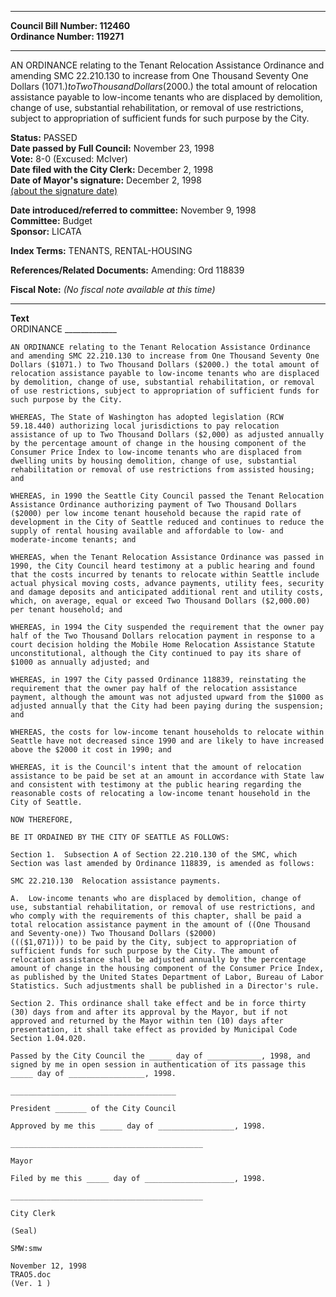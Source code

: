 * * * * *  
  
**Council Bill Number: [](#h0)[](#h2)112460**   
**Ordinance Number: 119271**  
  
* * * * *  
  
AN ORDINANCE relating to the Tenant Relocation Assistance Ordinance and amending SMC 22.210.130 to increase from One Thousand Seventy One Dollars ($1071.) to Two Thousand Dollars ($2000.) the total amount of relocation assistance payable to low-income tenants who are displaced by demolition, change of use, substantial rehabilitation, or removal of use restrictions, subject to appropriation of sufficient funds for such purpose by the City.  
  
**Status:** PASSED   
**Date passed by Full Council:** November 23, 1998   
**Vote:** 8-0 (Excused: McIver)   
**Date filed with the City Clerk:** December 2, 1998   
**Date of Mayor's signature:** December 2, 1998   
[(about the signature date)](/~public/approvaldate.htm)   
  
  
**Date introduced/referred to committee:** November 9, 1998   
**Committee:** Budget   
**Sponsor:** LICATA   
  
**Index Terms:** TENANTS, RENTAL-HOUSING  
  
**References/Related Documents:** Amending: Ord 118839  
  
**Fiscal Note:** *(No fiscal note available at this time)*  
  
* * * * *  
  
**Text**  
    ORDINANCE _____________  
  
    AN ORDINANCE relating to the Tenant Relocation Assistance Ordinance  
    and amending SMC 22.210.130 to increase from One Thousand Seventy One  
    Dollars ($1071.) to Two Thousand Dollars ($2000.) the total amount of  
    relocation assistance payable to low-income tenants who are displaced  
    by demolition, change of use, substantial rehabilitation, or removal  
    of use restrictions, subject to appropriation of sufficient funds for  
    such purpose by the City.  
  
    WHEREAS, The State of Washington has adopted legislation (RCW  
    59.18.440) authorizing local jurisdictions to pay relocation  
    assistance of up to Two Thousand Dollars ($2,000) as adjusted annually  
    by the percentage amount of change in the housing component of the  
    Consumer Price Index to low-income tenants who are displaced from  
    dwelling units by housing demolition, change of use, substantial  
    rehabilitation or removal of use restrictions from assisted housing;  
    and  
  
    WHEREAS, in 1990 the Seattle City Council passed the Tenant Relocation  
    Assistance Ordinance authorizing payment of Two Thousand Dollars  
    ($2000) per low income tenant household because the rapid rate of  
    development in the City of Seattle reduced and continues to reduce the  
    supply of rental housing available and affordable to low- and  
    moderate-income tenants; and  
  
    WHEREAS, when the Tenant Relocation Assistance Ordinance was passed in  
    1990, the City Council heard testimony at a public hearing and found  
    that the costs incurred by tenants to relocate within Seattle include  
    actual physical moving costs, advance payments, utility fees, security  
    and damage deposits and anticipated additional rent and utility costs,  
    which, on average, equal or exceed Two Thousand Dollars ($2,000.00)  
    per tenant household; and  
  
    WHEREAS, in 1994 the City suspended the requirement that the owner pay  
    half of the Two Thousand Dollars relocation payment in response to a  
    court decision holding the Mobile Home Relocation Assistance Statute  
    unconstitutional, although the City continued to pay its share of  
    $1000 as annually adjusted; and  
  
    WHEREAS, in 1997 the City passed Ordinance 118839, reinstating the  
    requirement that the owner pay half of the relocation assistance  
    payment, although the amount was not adjusted upward from the $1000 as  
    adjusted annually that the City had been paying during the suspension;  
    and  
  
    WHEREAS, the costs for low-income tenant households to relocate within  
    Seattle have not decreased since 1990 and are likely to have increased  
    above the $2000 it cost in 1990; and  
  
    WHEREAS, it is the Council's intent that the amount of relocation  
    assistance to be paid be set at an amount in accordance with State law  
    and consistent with testimony at the public hearing regarding the  
    reasonable costs of relocating a low-income tenant household in the  
    City of Seattle.  
  
    NOW THEREFORE,  
  
    BE IT ORDAINED BY THE CITY OF SEATTLE AS FOLLOWS:  
  
    Section 1.  Subsection A of Section 22.210.130 of the SMC, which  
    Section was last amended by Ordinance 118839, is amended as follows:  
  
    SMC 22.210.130  Relocation assistance payments.  
  
    A.  Low-income tenants who are displaced by demolition, change of  
    use, substantial rehabilitation, or removal of use restrictions, and  
    who comply with the requirements of this chapter, shall be paid a   
    total relocation assistance payment in the amount of ((One Thousand  
    and Seventy-one)) Two Thousand Dollars ($2000)  
    ((($1,071))) to be paid by the City, subject to appropriation of  
    sufficient funds for such purpose by the City. The amount of  
    relocation assistance shall be adjusted annually by the percentage  
    amount of change in the housing component of the Consumer Price Index,  
    as published by the United States Department of Labor, Bureau of Labor  
    Statistics. Such adjustments shall be published in a Director's rule.  
  
    Section 2. This ordinance shall take effect and be in force thirty  
    (30) days from and after its approval by the Mayor, but if not  
    approved and returned by the Mayor within ten (10) days after  
    presentation, it shall take effect as provided by Municipal Code  
    Section 1.04.020.  
  
    Passed by the City Council the _____ day of ____________, 1998, and  
    signed by me in open session in authentication of its passage this  
    _____ day of _________________, 1998.  
  
    _____________________________________  
  
    President _______ of the City Council  
  
    Approved by me this _____ day of _________________, 1998.  
  
    ___________________________________________  
  
    Mayor  
  
    Filed by me this _____ day of ____________________, 1998.  
  
    ___________________________________________  
  
    City Clerk  
  
    (Seal)  
  
    SMW:smw  
  
    November 12, 1998  
    TRAO5.doc  
    (Ver. 1 )  
